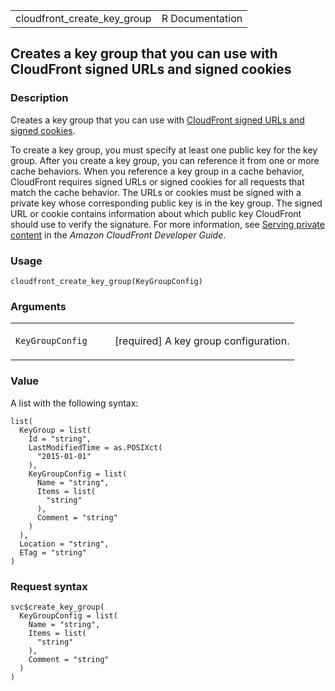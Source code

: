 <table style="width: 100%;">
<tbody>
<tr class="odd">
<td>cloudfront_create_key_group</td>
<td style="text-align: right;">R Documentation</td>
</tr>
</tbody>
</table>

## Creates a key group that you can use with CloudFront signed URLs and signed cookies

### Description

Creates a key group that you can use with [CloudFront signed URLs and
signed
cookies](https://docs.aws.amazon.com/AmazonCloudFront/latest/DeveloperGuide/PrivateContent.html).

To create a key group, you must specify at least one public key for the
key group. After you create a key group, you can reference it from one
or more cache behaviors. When you reference a key group in a cache
behavior, CloudFront requires signed URLs or signed cookies for all
requests that match the cache behavior. The URLs or cookies must be
signed with a private key whose corresponding public key is in the key
group. The signed URL or cookie contains information about which public
key CloudFront should use to verify the signature. For more information,
see [Serving private
content](https://docs.aws.amazon.com/AmazonCloudFront/latest/DeveloperGuide/PrivateContent.html)
in the *Amazon CloudFront Developer Guide*.

### Usage

    cloudfront_create_key_group(KeyGroupConfig)

### Arguments

<table>
<colgroup>
<col style="width: 35%" />
<col style="width: 65%" />
</colgroup>
<tbody>
<tr class="odd">
<td><code
id="cloudfront_create_key_group_:_KeyGroupConfig">KeyGroupConfig</code></td>
<td><p>[required] A key group configuration.</p></td>
</tr>
</tbody>
</table>

### Value

A list with the following syntax:

    list(
      KeyGroup = list(
        Id = "string",
        LastModifiedTime = as.POSIXct(
          "2015-01-01"
        ),
        KeyGroupConfig = list(
          Name = "string",
          Items = list(
            "string"
          ),
          Comment = "string"
        )
      ),
      Location = "string",
      ETag = "string"
    )

### Request syntax

    svc$create_key_group(
      KeyGroupConfig = list(
        Name = "string",
        Items = list(
          "string"
        ),
        Comment = "string"
      )
    )

